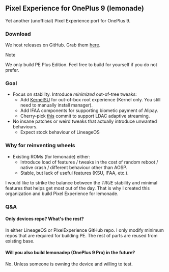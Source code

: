 ## Pixel Experience for OnePlus 9 (lemonade)
Yet another (unofficial) Pixel Experience port for OnePlus 9.

### Download
We host releases on GitHub. Grab them [here](https://github.com/PixelExperience-Lemonade/release/releases).

> [!NOTE]  
> We only build PE Plus Edition. Feel free to build for yourself if you do not prefer.

### Goal
- Focus on stability. Introduce *minimized* out-of-tree tweaks:
    - Add [KernelSU](https://github.com/tiann/KernelSU) for out-of-box root experience (Kernel only. You still need to manually install manager).
    - Add IFAA components for supporting biometic payment of Alipay.
    - Cherry-pick [this](https://github.com/LineageOS/android_hardware_interfaces/commit/d45590152e95fe42bd3444e108fd8cd46ce2eae7) commit to support LDAC adaptive streaming.
- No insane patches or weird tweaks that actually introduce unwanted behaviours.
    - Expect stock behaviour of LineageOS

### Why for reinventing wheels
- Existing ROMs (for lemonade) either:
    - Introduce load of features / tweaks in the cost of random reboot / native crash / different behaviour other than AOSP. 
    - Stable, but lack of useful features (KSU, IFAA, etc.).

I would like to strike the balance between the *TRUE* stability and minimal features that helps get most out of the day. That is why I created this organization and build Pixel Experience for lemonade.

### Q&A
#### Only devices repo? What's the rest?
In either LineageOS or PixelExperience GitHub repo. I only modify minimum repos that are required for building PE. The rest of parts are reused from existing base.

#### Will you also build lemonadep (OnePlus 9 Pro) in the future?
No. Unless someone is owning the device and willing to test.